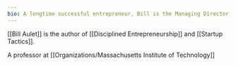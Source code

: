 ```yaml
---
bio: A longtime successful entrepreneur, Bill is the Managing Director of the Martin Trust Center for MIT Entrepreneurship and Professor of Practice at the MIT Sloan School of Management. He is changing the way entrepreneurship is understood, taught, and practiced around the world.
---
```

[[Bill Aulet]] is the author of [[Disciplined Entrepreneurship]] and [[Startup Tactics]].  

A professor at [[Organizations/Massachusetts Institute of Technology]]
